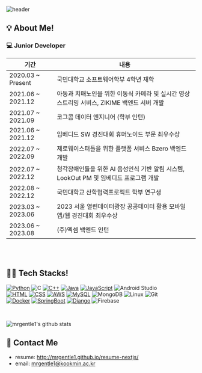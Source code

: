 ![header](https://capsule-render.vercel.app/api?type=waving&text=JunYoung%20Kim%27s%20GitHub&fontSize=40&fontColor=ffffff&fontAlignY=30&color=gradient&gradient=pastel&height=200&desc=backend%20developer&descAlignY=50)

<h2>💡 About Me!  </h2>
<h3>💻 Junior Developer</h3>

| 기간 | 내용 |
| --- | --- |
| 2020.03 ~ Present | 국민대학교 소프트웨어학부 4학년 재학 |
| 2021.06 ~ 2021.12 | 아동과 치매노인을 위한 이동식 카메라 및 실시간 영상 스트리밍 서비스, ZIKIME 백엔드 서버 개발 |
| 2021.07 ~ 2021.09 | 코그콤 데이터 엔지니어 (학부 인턴) |
| 2021.06 ~ 2021.12 | 임베디드 SW 경진대회 휴머노이드 부문 최우수상 |
| 2022.07 ~ 2022.09 | 제로웨이스터들을 위한 플랫폼 서비스 Bzero 백엔드 개발 |
| 2022.07 ~ 2022.12 | 청각장애인들을 위한 AI 음성인식 기반 알림 시스템, LookOut PM 및 임베디드 프로그램 개발 |
| 2022.08 ~ 2022.12 | 국민대학교 산학협력프로젝트 학부 연구생 |
| 2023.03 ~ 2023.06 | 2023 서울 열린데이터광장 공공데이터 활용 모바일 앱/웹 경진대회 최우수상  |
| 2023.06 ~ 2023.08 | (주)엑셈 백엔드 인턴  |

<br><br>

<h2>👨‍💻 Tech Stacks!  </h2>

[![Python](https://img.shields.io/badge/-Python-3776AB?style=for-the-badge&logo=python&logoColor=white)]()
![C](https://img.shields.io/badge/-C-A8B9CC?logo=C&logoColor=white&style=for-the-badge)
[![C++](https://img.shields.io/badge/-C++-00599C?style=for-the-badge&logo=c%2B%2B&logoColor=white)]()
[![Java](https://img.shields.io/badge/-Java-007396?style=for-the-badge&logo=java&logoColor=white)]()
[![JavaScript](https://img.shields.io/badge/-JavaScript-F7DF1E?style=for-the-badge&logo=javascript&logoColor=white)]()
![Android Studio](https://img.shields.io/badge/-Android%20Studio-3DDC84?logo=Android-Studio&logoColor=white&style=for-the-badge)
<br>
[![HTML](https://img.shields.io/badge/-HTML-E34F26?style=for-the-badge&logo=html5&logoColor=white)]()
[![CSS](https://img.shields.io/badge/-CSS-1572B6?style=for-the-badge&logo=css3&logoColor=white)]()
[![AWS](https://img.shields.io/badge/-AWS-232F3E?style=for-the-badge&logo=amazon-aws&logoColor=white)]()
[![MySQL](https://img.shields.io/badge/-MySQL-4479A1?style=for-the-badge&logo=mysql&logoColor=white)]()
![MongoDB](https://img.shields.io/badge/-MongoDB-4DB33D?logo=MongoDB&logoColor=white&style=for-the-badge)
![Linux](https://img.shields.io/badge/-Linux-FCC624?logo=Linux&logoColor=white&style=for-the-badge)
![Git](https://img.shields.io/badge/-Git-F05032?logo=Git&logoColor=white&style=for-the-badge)
<br>
[![Docker](https://img.shields.io/badge/-Docker-2496ED?style=for-the-badge&logo=docker&logoColor=white)]()
[![SpringBoot](https://img.shields.io/badge/-SpringBoot-6DB33F?style=for-the-badge&logo=spring-boot&logoColor=white)]()
[![Django](https://img.shields.io/badge/-Django-092E20?style=for-the-badge&logo=django&logoColor=white)]()
![Firebase](https://img.shields.io/badge/-Firebase-FFCA28?logo=Firebase&logoColor=white&style=for-the-badge)


<br>

![mrgentle1's github stats](https://github-readme-stats.vercel.app/api?username=mrgentle1&show_icons=true&theme=dracula)


<h2>📝 Contact Me</h2>

* resume: <http://mrgentle1.github.io/resume-nextjs/>
* email: <mrgentle1@kookmin.ac.kr>

<!--
**mrgentle1/mrgentle1** is a ✨ _special_ ✨ repository because its `README.md` (this file) appears on your GitHub profile.

Here are some ideas to get you started:

- 🔭 I’m currently working on ...
- 🌱 I’m currently learning ...
- 👯 I’m looking to collaborate on ...
- 🤔 I’m looking for help with ...
- 💬 Ask me about ...
- 📫 How to reach me: ...
- 😄 Pronouns: ...
- ⚡ Fun fact: ...
-->
